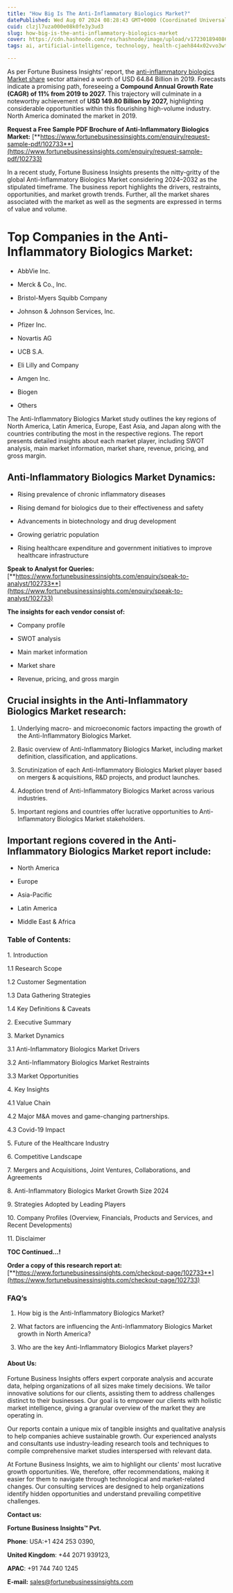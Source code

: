 ```yaml
---
title: "How Big Is The Anti-Inflammatory Biologics Market?"
datePublished: Wed Aug 07 2024 08:28:43 GMT+0000 (Coordinated Universal Time)
cuid: clzjl7uza000e08k0fe3y3ud3
slug: how-big-is-the-anti-inflammatory-biologics-market
cover: https://cdn.hashnode.com/res/hashnode/image/upload/v1723018940868/18b9fafc-69b2-435e-a18c-a63e5ed0fa55.png
tags: ai, artificial-intelligence, technology, health-cjaeh844x02vvo3wtj5r2s75q, healthcare

---
```


As per Fortune Business Insights’ report, the [anti-inflammatory biologics Market share](https://www.fortunebusinessinsights.com/anti-inflammatory-biologics-market-102733) sector attained a worth of USD 64.84 Billion in 2019. Forecasts indicate a promising path, foreseeing a **Compound Annual Growth Rate (CAGR) of 11% from 2019 to 2027.** This trajectory will culminate in a noteworthy achievement of **USD 149.80 Billion by 2027,** highlighting considerable opportunities within this flourishing high-volume industry. North America dominated the market in 2019.

**Request a Free Sample PDF Brochure of Anti-Inflammatory Biologics Market:** [**https://www.fortunebusinessinsights.com/enquiry/request-sample-pdf/102733**](https://www.fortunebusinessinsights.com/enquiry/request-sample-pdf/102733)

In a recent study, Fortune Business Insights presents the nitty-gritty of the global Anti-Inflammatory Biologics Market considering 2024–2032 as the stipulated timeframe. The business report highlights the drivers, restraints, opportunities, and market growth trends. Further, all the market shares associated with the market as well as the segments are expressed in terms of value and volume.

# **Top Companies in the Anti-Inflammatory Biologics Market:**

* AbbVie Inc.
    
* Merck & Co., Inc.
    
* Bristol-Myers Squibb Company
    
* Johnson & Johnson Services, Inc.
    
* Pfizer Inc.
    
* Novartis AG
    
* UCB S.A.
    
* Eli Lilly and Company
    
* Amgen Inc.
    
* Biogen
    
* Others
    

The Anti-Inflammatory Biologics Market study outlines the key regions of North America, Latin America, Europe, East Asia, and Japan along with the countries contributing the most in the respective regions. The report presents detailed insights about each market player, including SWOT analysis, main market information, market share, revenue, pricing, and gross margin.

## Anti-Inflammatory Biologics Market **Dynamics**:

* Rising prevalence of chronic inflammatory diseases
    
* Rising demand for biologics due to their effectiveness and safety
    
* Advancements in biotechnology and drug development
    
* Growing geriatric population
    
* Rising healthcare expenditure and government initiatives to improve healthcare infrastructure
    

**Speak to Analyst for Queries:** [**https://www.fortunebusinessinsights.com/enquiry/speak-to-analyst/102733**](https://www.fortunebusinessinsights.com/enquiry/speak-to-analyst/102733)

**The insights for each vendor consist of:**

* Company profile
    
* SWOT analysis
    
* Main market information
    
* Market share
    
* Revenue, pricing, and gross margin
    

## **Crucial insights in the Anti-Inflammatory Biologics Market research:**

1. Underlying macro- and microeconomic factors impacting the growth of the Anti-Inflammatory Biologics Market.
    
2. Basic overview of Anti-Inflammatory Biologics Market, including market definition, classification, and applications.
    
3. Scrutinization of each Anti-Inflammatory Biologics Market player based on mergers & acquisitions, R&D projects, and product launches.
    
4. Adoption trend of Anti-Inflammatory Biologics Market across various industries.
    
5. Important regions and countries offer lucrative opportunities to Anti-Inflammatory Biologics Market stakeholders.
    

## **Important regions covered in the Anti-Inflammatory Biologics Market report include:**

* North America
    
* Europe
    
* Asia-Pacific
    
* Latin America
    
* Middle East & Africa
    

### **Table of Contents:**

1\. Introduction

1.1 Research Scope

1.2 Customer Segmentation

1.3 Data Gathering Strategies

1.4 Key Definitions & Caveats

2\. Executive Summary

3\. Market Dynamics

3.1 Anti-Inflammatory Biologics Market Drivers

3.2 Anti-Inflammatory Biologics Market Restraints

3.3 Market Opportunities

4\. Key Insights

4.1 Value Chain

4.2 Major M&A moves and game-changing partnerships.

4.3 Covid-19 Impact

5\. Future of the Healthcare Industry

6\. Competitive Landscape

7\. Mergers and Acquisitions, Joint Ventures, Collaborations, and Agreements

8\. Anti-Inflammatory Biologics Market Growth Size 2024

9\. Strategies Adopted by Leading Players

10\. Company Profiles (Overview, Financials, Products and Services, and Recent Developments)

11\. Disclaimer

**TOC Continued…!**

**Order a copy of this research report at:** [**https://www.fortunebusinessinsights.com/checkout-page/102733**](https://www.fortunebusinessinsights.com/checkout-page/102733)

### **FAQ’s**

1. How big is the Anti-Inflammatory Biologics Market?
    
2. What factors are influencing the Anti-Inflammatory Biologics Market growth in North America?
    
3. Who are the key Anti-Inflammatory Biologics Market players?
    

#### **About Us:**

Fortune Business Insights offers expert corporate analysis and accurate data, helping organizations of all sizes make timely decisions. We tailor innovative solutions for our clients, assisting them to address challenges distinct to their businesses. Our goal is to empower our clients with holistic market intelligence, giving a granular overview of the market they are operating in.

Our reports contain a unique mix of tangible insights and qualitative analysis to help companies achieve sustainable growth. Our experienced analysts and consultants use industry-leading research tools and techniques to compile comprehensive market studies interspersed with relevant data.

At Fortune Business Insights, we aim to highlight our clients' most lucrative growth opportunities. We, therefore, offer recommendations, making it easier for them to navigate through technological and market-related changes. Our consulting services are designed to help organizations identify hidden opportunities and understand prevailing competitive challenges.

**Contact us:**

**Fortune Business Insights™ Pvt.**

**Phone**: USA:+1 424 253 0390,

**United Kingdom**: +44 2071 939123,

**APAC**: +91 744 740 1245

**E-mail:** [sales@fortunebusinessinsights.com](mailto:sales@fortunebusinessinsights.com)